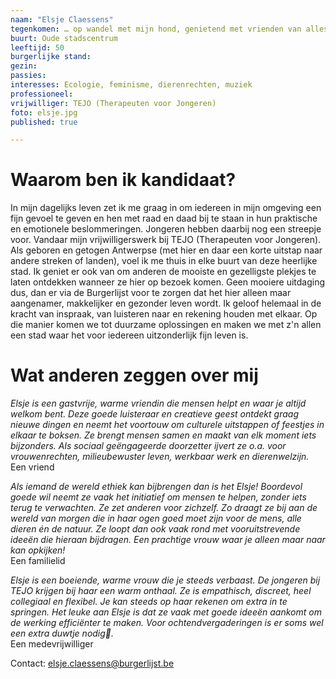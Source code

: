```yaml
---
naam: "Elsje Claessens"
tegenkomen: … op wandel met mijn hond, genietend met vrienden van alles wat mooi en lekker is.
buurt: Oude stadscentrum
leeftijd: 50
burgerlijke stand:
gezin:
passies:
interesses: Ecologie, feminisme, dierenrechten, muziek
professioneel:
vrijwilliger: TEJO (Therapeuten voor Jongeren)
foto: elsje.jpg
published: true

---
```

# Waarom ben ik kandidaat?
In mijn dagelijks leven zet ik me graag in om iedereen in mijn omgeving een fijn gevoel te geven en hen met raad en daad bij te staan in hun praktische en emotionele beslommeringen. Jongeren hebben daarbij nog een streepje voor. Vandaar mijn vrijwilligerswerk bij TEJO (Therapeuten voor Jongeren). Als geboren en getogen Antwerpse (met hier en daar een korte uitstap naar andere streken of landen), voel ik me thuis in elke buurt van deze heerlijke stad. Ik geniet er ook van om anderen de mooiste en gezelligste plekjes te laten ontdekken wanneer ze hier op bezoek komen. Geen mooiere uitdaging dus, dan er via de Burgerlijst voor te zorgen dat het hier alleen maar aangenamer, makkelijker en gezonder leven wordt. Ik geloof helemaal in de kracht van inspraak, van luisteren naar en rekening houden met elkaar. Op die manier komen we tot duurzame oplossingen en maken we met z'n allen een stad waar het voor iedereen uitzonderlijk fijn leven is.

# Wat anderen zeggen over mij
_Elsje is een gastvrije, warme vriendin die mensen helpt en waar je altijd welkom bent. Deze goede luisteraar en creatieve geest ontdekt graag nieuwe dingen en neemt het voortouw om culturele uitstappen of feestjes in elkaar te boksen. Ze brengt mensen samen en maakt van elk moment iets bijzonders. Als sociaal geëngageerde doorzetter ijvert ze o.a. voor vrouwenrechten, milieubewuster leven, werkbaar werk en dierenwelzijn._  
Een vriend
 
_Als iemand de wereld ethiek kan bijbrengen dan is het Elsje! Boordevol goede wil neemt ze vaak het initiatief om mensen te helpen, zonder iets terug te verwachten. Ze zet anderen voor zichzelf. Zo draagt ze bij aan de wereld van morgen die in haar ogen goed moet zijn voor de mens, alle dieren én de natuur. Ze loopt dan ook vaak rond met vooruitstrevende ideeën die hieraan bijdragen. Een prachtige vrouw waar je alleen maar naar kan opkijken!_   
Een familielid
 
_Elsje is een boeiende, warme vrouw die je steeds verbaast. De jongeren bij TEJO krijgen bij haar een warm onthaal. Ze is empathisch, discreet, heel collegiaal en flexibel. Je kan steeds op haar rekenen om extra in te springen. Het leuke aan Elsje is dat ze vaak met goede ideeën aankomt om de werking efficiënter te maken. Voor ochtendvergaderingen is er soms wel een extra duwtje nodig🙂._  
Een medevrijwilliger


Contact: elsje.claessens@burgerlijst.be
